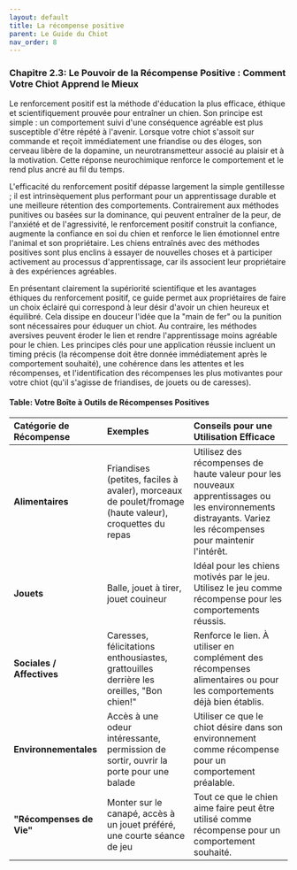 ```yaml
---
layout: default
title: La récompense positive
parent: Le Guide du Chiot
nav_order: 8
---
```


### **Chapitre 2.3: Le Pouvoir de la Récompense Positive : Comment Votre Chiot Apprend le Mieux**

Le renforcement positif est la méthode d'éducation la plus efficace, éthique et scientifiquement prouvée pour entraîner un chien. Son principe est simple : un comportement suivi d'une conséquence agréable est plus susceptible d'être répété à l'avenir. Lorsque votre chiot s'assoit sur commande et reçoit immédiatement une friandise ou des éloges, son cerveau libère de la dopamine, un neurotransmetteur associé au plaisir et à la motivation. Cette réponse neurochimique renforce le comportement et le rend plus ancré au fil du temps.

L'efficacité du renforcement positif dépasse largement la simple gentillesse ; il est intrinsèquement plus performant pour un apprentissage durable et une meilleure rétention des comportements. Contrairement aux méthodes punitives ou basées sur la dominance, qui peuvent entraîner de la peur, de l'anxiété et de l'agressivité, le renforcement positif construit la confiance, augmente la confiance en soi du chien et renforce le lien émotionnel entre l'animal et son propriétaire. Les chiens entraînés avec des méthodes positives sont plus enclins à essayer de nouvelles choses et à participer activement au processus d'apprentissage, car ils associent leur propriétaire à des expériences agréables.

En présentant clairement la supériorité scientifique et les avantages éthiques du renforcement positif, ce guide permet aux propriétaires de faire un choix éclairé qui correspond à leur désir d'avoir un chien heureux et équilibré. Cela dissipe en douceur l'idée que la "main de fer" ou la punition sont nécessaires pour éduquer un chiot. Au contraire, les méthodes aversives peuvent éroder le lien et rendre l'apprentissage moins agréable pour le chien. Les principes clés pour une application réussie incluent un timing précis (la récompense doit être donnée immédiatement après le comportement souhaité), une cohérence dans les attentes et les récompenses, et l'identification des récompenses les plus motivantes pour votre chiot (qu'il s'agisse de friandises, de jouets ou de caresses).

#### **Table: Votre Boîte à Outils de Récompenses Positives**

| Catégorie de Récompense | Exemples | Conseils pour une Utilisation Efficace |
| :--- | :--- | :--- |
| **Alimentaires** | Friandises (petites, faciles à avaler), morceaux de poulet/fromage (haute valeur), croquettes du repas | Utilisez des récompenses de haute valeur pour les nouveaux apprentissages ou les environnements distrayants. Variez les récompenses pour maintenir l'intérêt. |
| **Jouets** | Balle, jouet à tirer, jouet couineur | Idéal pour les chiens motivés par le jeu. Utilisez le jeu comme récompense pour les comportements réussis. |
| **Sociales / Affectives** | Caresses, félicitations enthousiastes, grattouilles derrière les oreilles, "Bon chien\!" | Renforce le lien. À utiliser en complément des récompenses alimentaires ou pour les comportements déjà bien établis. |
| **Environnementales** | Accès à une odeur intéressante, permission de sortir, ouvrir la porte pour une balade | Utiliser ce que le chiot désire dans son environnement comme récompense pour un comportement préalable. |
| **"Récompenses de Vie"** | Monter sur le canapé, accès à un jouet préféré, une courte séance de jeu | Tout ce que le chien aime faire peut être utilisé comme récompense pour un comportement souhaité. | 
